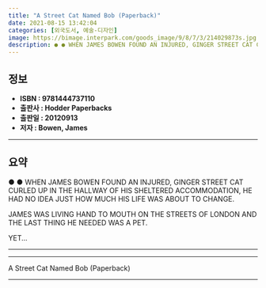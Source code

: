 ```yaml
---
title: "A Street Cat Named Bob (Paperback)"
date: 2021-08-15 13:42:04
categories: [외국도서, 예술-디자인]
image: https://bimage.interpark.com/goods_image/9/8/7/3/214029873s.jpg
description: ● ● WHEN JAMES BOWEN FOUND AN INJURED, GINGER STREET CAT CURLED UP IN THE HALLWAY OF HIS SHELTERED ACCOMMODATION, HE HAD NO IDEA JUST HOW MUCH HIS LIFE WAS AB
---
```


## **정보**

- **ISBN : 9781444737110**
- **출판사 : Hodder Paperbacks**
- **출판일 : 20120913**
- **저자 : Bowen, James**

------



## **요약**

●  ●  WHEN JAMES BOWEN FOUND AN INJURED, GINGER STREET CAT CURLED UP IN THE HALLWAY OF HIS SHELTERED ACCOMMODATION, HE HAD NO IDEA JUST HOW MUCH HIS LIFE WAS ABOUT TO CHANGE.

JAMES WAS LIVING HAND TO MOUTH ON THE STREETS OF LONDON AND THE LAST THING HE NEEDED WAS A PET.

YET... 

------



------


A Street Cat Named Bob (Paperback) 

------


